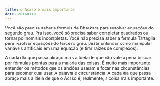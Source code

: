 ```yaml
---
title: o Acaso é mais importante
date: 20160110
---
```


Você não precisa saber a fórmula de Bhaskara para resolver equações do segundo grau. Pra isso, você só precisa saber completar quadrados ou tornar polinomiais incompletas. Você não precisa saber a fórmula Tartaglia para resolver equações do terceiro grau. Basta entender como manipular variáveis artificiais em uma equação (e tirar raízes de complexos).

A cada dia que passa abraço mais a ideia de que não vale a pena buscar por fórmulas prontas para a maioria das coisas. É muito mais importante entender os métodos que os anciões usaram e focar nas circunstâncias para escolher qual usar. A palavra é circunstância. A cada dia que passa abraço mais a ideia de que o Acaso é, realmente, a coisa mais importante.
